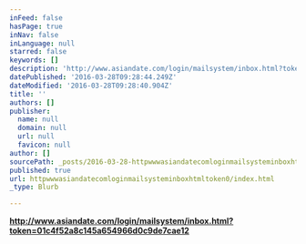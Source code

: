 ```yaml
---
inFeed: false
hasPage: true
inNav: false
inLanguage: null
starred: false
keywords: []
description: 'http://www.asiandate.com/login/mailsystem/inbox.html?token=01c4f52a8c145a654966d0c9de7cae12'
datePublished: '2016-03-28T09:28:44.249Z'
dateModified: '2016-03-28T09:28:40.904Z'
title: ''
authors: []
publisher:
  name: null
  domain: null
  url: null
  favicon: null
author: []
sourcePath: _posts/2016-03-28-httpwwwasiandatecomloginmailsysteminboxhtmltoken0.md
published: true
url: httpwwwasiandatecomloginmailsysteminboxhtmltoken0/index.html
_type: Blurb

---
```

**http://www.asiandate.com/login/mailsystem/inbox.html?token=01c4f52a8c145a654966d0c9de7cae12**